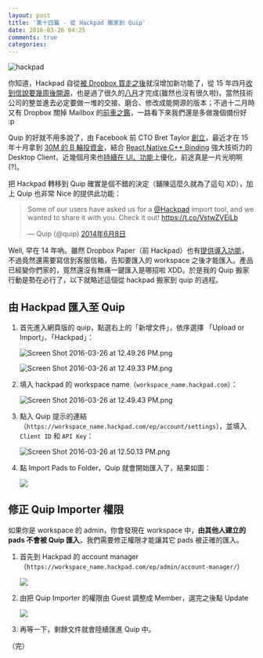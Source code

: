 ```yaml
---
layout: post
title: '第十四篇 - 從 Hackpad 搬家到 Quip'
date: 2016-03-26 04:25
comments: true
categories:
---
```


![hackpad](http://i.imgur.com/pubL39L.png)

你知道，Hackpad 自從[被 Dropbox 買走之後][1]就沒增加新功能了，從 15 年四月[收到信說要幾周後開源][2]，也是過了很久的[八月][3]才完成(雖然也沒有很久啦)。當然技術公司的整並進去必定要做一堆的交接、磨合、修改成能開源的版本；不過十二月時又有 Dropbox 關掉 Mailbox 的[前車之鑑][4]，一路看下來我們還是多做幾個備份好 :p

Quip 的好就不用多說了，由 Facebook 前 CTO Bret Taylor [創立][5]，最近才在 15 年十月拿到 [30M 的 B 輪投資金][6]，結合 [React Native C++ Binding][7] 強大技術力的 Desktop Client，近幾個月來也[持續在 UI、功能][8]上優化，前途真是一片光明啊(?)。

把 Hackpad 轉移到 Quip 確實是個不錯的決定（鋪陳這麼久就為了這句 XD），加上 Quip 也非常 Nice 的提供此功能：

<blockquote class="twitter-tweet" data-lang="zh-tw"><p lang="en" dir="ltr">Some of our users have asked us for a <a href="https://twitter.com/hackpad">@Hackpad</a> import tool, and we wanted to share it with you. Check it out! <a href="https://t.co/VstwZVEiLb">https://t.co/VstwZVEiLb</a></p>&mdash; Quip (@quip) <a href="https://twitter.com/quip/status/475767564383961088">2014年6月8日</a></blockquote>
<script async src="//platform.twitter.com/widgets.js" charset="utf-8"></script>

Well, 早在 14 年吶。雖然 Dropbox Paper（前 Hackpad）也有[提供導入功能][9]，不過竟然還需要寫信到客服信箱，告知要匯入的 workspace 之後才能匯入。產品已經變你們家的，竟然還沒有無痛一鍵匯入是哪招啦 XDD。於是我的 Quip 搬家行動是勢在必行了，以下就略述這個從 hackpad 搬家到 quip 的過程。

<!--more-->

## 由 Hackpad 匯入至 Quip

1. 首先進入網頁版的 quip，點選右上的「新增文件」，依序選擇 「Upload or Import」、「Hackpad」：

    ![Screen Shot 2016-03-26 at 12.49.26 PM.png](http://user-image.logdown.io/user/1128/blog/1112/post/682044/fQIA64NTvGEeUis5Kor4_Screen%20Shot%202016-03-26%20at%2012.49.26%20PM.png)

    ![Screen Shot 2016-03-26 at 12.49.33 PM.png](http://user-image.logdown.io/user/1128/blog/1112/post/682044/xfyJX8pgRryigqZyf1GL_Screen%20Shot%202016-03-26%20at%2012.49.33%20PM.png)

2. 填入 hackpad 的 workspace name（`workspace_name.hackpad.com`）：

    ![Screen Shot 2016-03-26 at 12.49.43 PM.png](http://user-image.logdown.io/user/1128/blog/1112/post/682044/s6j3UXgnSkOgGrjhHJxS_Screen%20Shot%202016-03-26%20at%2012.49.43%20PM.png)

3. 點入 Quip 提示的連結（`https://workspace_name.hackpad.com/ep/account/settings`），並填入 `Client ID` 和 `API Key`：

    ![Screen Shot 2016-03-26 at 12.50.13 PM.png](http://user-image.logdown.io/user/1128/blog/1112/post/682044/75bxVjF0Sc6RSyb5JhCh_Screen%20Shot%202016-03-26%20at%2012.50.13%20PM.png)

4. 點 Import Pads to Folder，Quip 就會開始匯入了，結果如圖：

    ![](http://i.imgur.com/NgGR1vi.png)

## 修正 Quip Importer 權限

如果你是 workspace 的 admin，你會發現在 workspace 中，**由其他人建立的 pads 不會被 Quip 匯入**，我們需要修正權限才能讓其它 pads 被正確的匯入。

1. 首先到 Hackpad 的 account manager（`https://workspace_name.hackpad.com/ep/admin/account-manager/`）

    ![](http://i.imgur.com/13MF60X.png)

2. 由把 Quip Importer 的權限由 Guest 調整成 Member，選完之後點 Update

    ![](http://i.imgur.com/hcLssW5.png)

3. 再等一下，剩餘文件就會陸續匯進 Quip 中。

（完）

[1]: https://hackpad.com/Hackpad-is-teaming-up-with-Dropbox-m1Fne5A6Lzn
[2]: https://github.com/hackpad/hackpad/issues/1
[3]: http://venturebeat.com/2015/08/21/dropbox-finally-open-sources-its-hackpad-collaborative-document-editor/
[4]: https://blogs.dropbox.com/dropbox/2015/12/saying-goodbye-to-carousel-and-mailbox/
[5]: https://en.wikipedia.org/wiki/Quip
[6]: https://www.crunchbase.com/organization/quip/funding-rounds
[7]: https://medium.com/@btaylor/react-with-c-building-the-quip-mac-and-windows-apps-c63155c1531b#.cmtg0ajpc
[8]: https://quip.com/blog/
[9]: https://paper.dropbox.com/doc/Dropbox-Paper-beta-Is-Ready-For-You-Xlvlkb3yI23hLvuZxvn2Q
